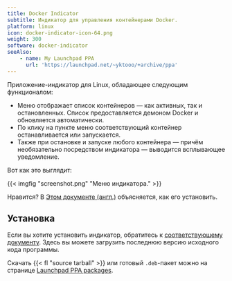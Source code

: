 ```yaml
---
title: Docker Indicator
subtitle: Индикатор для управления контейнерами Docker.
platform: linux
icon: docker-indicator-icon-64.png
weight: 300
software: docker-indicator
seeAlso:
    - name: My Launchpad PPA
      url: 'https://launchpad.net/~yktooo/+archive/ppa'
---
```


Приложение-индикатор для Linux, обладающее следующим функционалом:

* Меню отображает список контейнеров — как активных, так и остановленных. Список предоставляется демоном Docker и обновляется автоматически.
* По клику на пункте меню соответствующий контейнер останавливается или запускается.
* Также при остановке и запуске любого контейнера — причём необязательно посредством индикатора — выводится всплывающее уведомление.

Вот как это выглядит:

{{< imgfig "screenshot.png" "Меню индикатора." >}}

Нравится? В [Этом документе (англ.)](https://github.com/yktoo/indicator-docker/blob/master/INSTALL) объясняется, как его установить.

## Установка

Если вы хотите установить индикатор, обратитесь к [соответствующему документу](https://github.com/yktoo/indicator-docker/blob/master/INSTALL). Здесь вы можете загрузить последнюю версию исходного кода программы.

Скачать {{< fl "source tarball" >}} или готовый `.deb`-пакет можно на странице [Launchpad PPA packages](https://launchpad.net/~yktooo/+archive/ppa/+packages).
